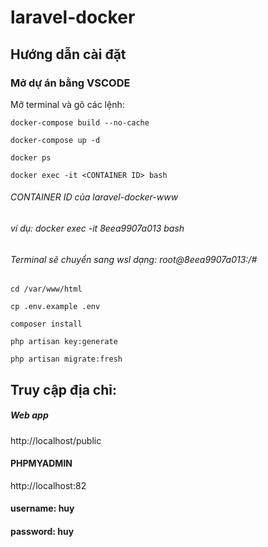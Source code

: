 # laravel-docker

## Hướng dẫn cài đặt

### Mở dự án bằng VSCODE

Mở terminal và gõ các lệnh:

```shell
docker-compose build --no-cache
```

```shell
docker-compose up -d
```

```shell
docker ps
```

```shell
docker exec -it <CONTAINER ID> bash
```

###### CONTAINER ID của laravel-docker-www

###### ví dụ: docker exec -it 8eea9907a013 bash

###### Terminal sẽ chuyển sang wsl dạng: root@8eea9907a013:/#

```shell
cd /var/www/html
```

```shell
cp .env.example .env
```

```shell
composer install
```

```shell
php artisan key:generate
```

```shell
php artisan migrate:fresh
```

## Truy cập địa chỉ:

##### Web app

http://localhost/public

#### PHPMYADMIN

http://localhost:82

#### username: huy

#### password: huy

<!-- docker-compose exec app php artisan key:generate -->
